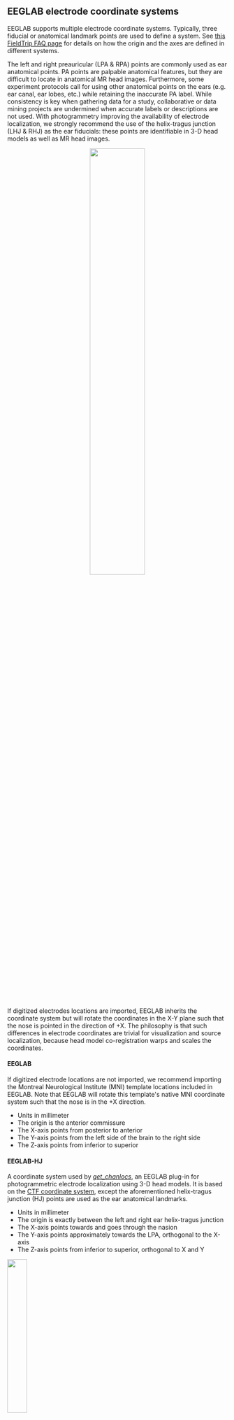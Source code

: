 ## EEGLAB electrode coordinate systems

EEGLAB supports multiple electrode coordinate systems. Typically, three fiducial or anatomical landmark points are used to define a system. See [this FieldTrip FAQ page](https://www.fieldtriptoolbox.org/faq/how_are_the_different_head_and_mri_coordinate_systems_defined/#details-of-the-mni-coordinate-system) for details on how the origin and the axes are defined in different systems.

The left and right preauricular (LPA & RPA) points are commonly used as ear anatomical points. PA points are palpable anatomical features, but they are difficult to locate in anatomical MR head images. Furthermore, some experiment protocols call for using other anatomical points on the ears (e.g. ear canal, ear lobes, etc.) while retaining the inaccurate PA label. While consistency is key when gathering data for a study, collaborative or data mining projects are undermined when accurate labels or descriptions are not used. With photogrammetry improving the availability of electrode localization, we strongly recommend the use of the helix-tragus junction (LHJ &  RHJ) as the ear fiducials: these points are identifiable in 3-D head models as well as MR head images. 

<p align="center">
  <img src="https://sccn.github.io/assets/images/helixTragus.PNG" width="50%" height="50%">
</p>

If digitized electrodes locations are imported, EEGLAB inherits the coordinate system but will rotate the coordinates in the X-Y plane such that the nose is pointed in the direction of +X. The philosophy is that such differences in electrode coordinates are trivial for visualization and source localization, because head model co-registration warps and scales the coordinates. 

#### EEGLAB
If digitized electrode locations are not imported, we recommend importing the Montreal Neurological Institute (MNI) template locations included in EEGLAB. Note that EEGLAB will rotate this template's native MNI coordinate system such that the nose is in the +X direction.
- Units in millimeter
- The origin is the anterior commissure
- The X-axis points from posterior to anterior
- The Y-axis points from the left side of the brain to the right side
- The Z-axis points from inferior to superior

#### EEGLAB-HJ
A coordinate system used by [<i>get_chanlocs</i>](https://github.com/sccn/get_chanlocs/wiki), an EEGLAB plug-in for photogrammetric electrode localization using 3-D head models. It is based on the [CTF coordinate system](https://www.fieldtriptoolbox.org/faq/how_are_the_different_head_and_mri_coordinate_systems_defined/#details-of-the-ctf-coordinate-system), except the aforementioned helix-tragus junction (HJ) points are used as the ear anatomical landmarks.
- Units in millimeter
- The origin is exactly between the left and right ear helix-tragus junction
- The X-axis points towards and goes through the nasion
- The Y-axis points approximately towards the LPA, orthogonal to the X-axis
- The Z-axis points from inferior to superior, orthogonal to X and Y

 <img src="https://www.fieldtriptoolbox.org/assets/img/faq/how_are_the_different_head_and_mri_coordinate_systems_defined/coordinatesystem_ctf.png" width="30%" height="30%">
